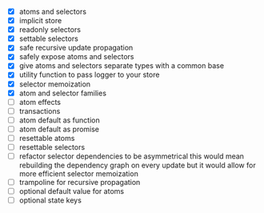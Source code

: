 - [x] atoms and selectors
- [x] implicit store
- [x] readonly selectors
- [x] settable selectors
- [x] safe recursive update propagation
- [x] safely expose atoms and selectors
- [x] give atoms and selectors separate types with a common base
- [x] utility function to pass logger to your store
- [x] selector memoization
- [x] atom and selector families
- [ ] atom effects
- [ ] transactions
- [ ] atom default as function
- [ ] atom default as promise
- [ ] resettable atoms
- [ ] resettable selectors
- [ ] refactor selector dependencies to be asymmetrical
      this would mean rebuilding the dependency graph on every update
      but it would allow for more efficient selector memoization
- [ ] trampoline for recursive propagation
- [ ] optional default value for atoms
- [ ] optional state keys